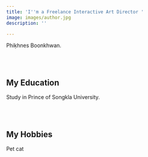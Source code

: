 ```yaml
---
title: 'I''m a Freelance Interactive Art Director '
image: images/author.jpg
description: ''

---
```

Phiḳhnes Boonkhwan.

<br>
<br>

## My Education

Study in Prince of Songkla University.

<br>
<br>

## My Hobbies

Pet cat

<br>
<br>